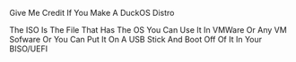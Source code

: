 Give Me Credit If You Make A DuckOS Distro

The ISO Is The File That Has The OS You Can Use It In VMWare Or Any VM Sofware Or You Can Put It On A USB Stick And Boot Off Of It In Your BISO/UEFI
